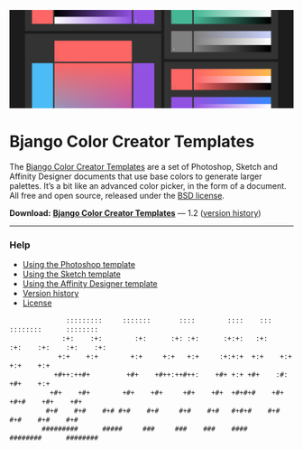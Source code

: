 ![](Help/Images/colorcreator-hero.png)

# Bjango Color Creator Templates

The [Bjango Color Creator Templates](https://bjango.com/designresources/) are a set of Photoshop, Sketch and Affinity Designer documents that use base colors to generate larger palettes. It’s a bit like an advanced color picker, in the form of a document. All free and open source, released under the [BSD license](https://github.com/bjango/Color-Creator/blob/master/Help/License.md).

**Download:** **[Bjango Color Creator Templates](https://github.com/bjango/Color-Creator/archive/master.zip)** — 1.2 ([version history](https://github.com/bjango/Color-Creator/blob/master/Help/Version%20History.md))

-----

### Help

- [Using the Photoshop template](https://github.com/bjango/Color-Creator/blob/master/Help/Photoshop.md)
- [Using the Sketch template](https://github.com/bjango/Color-Creator/blob/master/Help/Sketch.md)
- [Using the Affinity Designer template](https://github.com/bjango/Color-Creator/blob/master/Help/Affinity%20Designer.md)
- [Version history](https://github.com/bjango/Color-Creator/blob/master/Help/Version%20History.md)
- [License](https://github.com/bjango/Color-Creator/blob/master/Help/License.md)

```
              :::::::::     :::::::       ::::        ::::    :::     ::::::::      :::::::: 
             :+:    :+:        :+:      :+: :+:      :+:+:   :+:    :+:    :+:    :+:    :+: 
            +:+    +:+        +:+     +:+   +:+     :+:+:+  +:+    +:+           +:+    +:+  
           +#++:++#+         +#+    +#++:++#++:    +#+ +:+ +#+    :#:           +#+    +:+   
          +#+    +#+        +#+    +#+     +#+    +#+  +#+#+#    +#+   +#+#    +#+    +#+    
         #+#    #+#    #+# #+#    #+#     #+#    #+#   #+#+#    #+#    #+#    #+#    #+#     
        #########      #####     ###     ###    ###    ####     ########      ######## 
```
